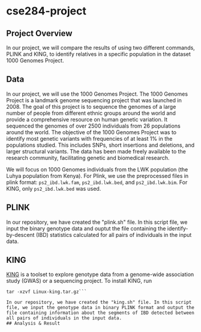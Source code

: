 # cse284-project
## Project Overview
In our project, we will compare the results of using two different commands, PLINK and KING, to identify relatives in a specific population in the dataset 1000 Genomes Project. 
## Data
In our project, we will use the 1000 Genomes Project. The 1000 Genomes Project is a landmark genome sequencing project that was launched in 2008. The goal of this project is to sequence the genomes of a large number of people from different ethnic groups around the world and provide a comprehensive resource on human genetic variation. It sequenced the genomes of over 2500 individuals from 26 populations around the world. The objective of the 1000 Genomes Project was to identify most genetic variants with frequencies of at least 1% in the populations studied. This includes SNPs, short insertions and deletions, and larger structural variants. The data has been made freely available to the research community, facilitating genetic and biomedical research.

We will focus on 1000 Genomes individuals from the LWK population (the Luhya population from Kenya). For Plink, we use the preprocessed files in plink format: `ps2_ibd.lwk.fam`, `ps2_ibd.lwk.bed`, and `ps2_ibd.lwk.bim`. For KING, only `ps2_ibd.lwk.bed` was used.
## PLINK
In our repository, we have created the "plink.sh" file. In this script file, we input the binary genotype data and ouptut the file containing the identify-by-descent (IBD) statistics calculated for all pairs of individuals in the input data. 
## KING
[KING](https://www.kingrelatedness.com/manual.shtml) is a toolset to explore genotype data from a genome-wide association study (GWAS) or a sequencing project. To install KING, run
```wget https://www.kingrelatedness.com/Linux-king.tar.gz
tar -xzvf Linux-king.tar.gz```

In our repository, we have created the "king.sh" file. In this script file, we input the genotype data in binary PLINK format and output the file containing information about the segments of IBD detected between all pairs of individuals in the input data.
## Analysis & Result

